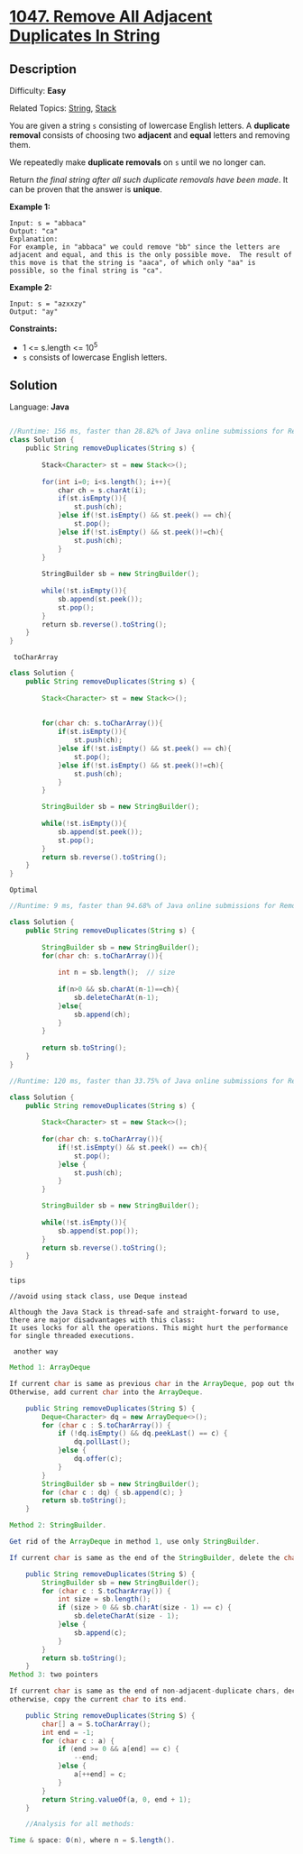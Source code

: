 # [1047\. Remove All Adjacent Duplicates In String](https://leetcode.com/problems/remove-all-adjacent-duplicates-in-string/)

## Description

Difficulty: **Easy**  

Related Topics: [String](https://leetcode.com/tag/string/), [Stack](https://leetcode.com/tag/stack/)


You are given a string `s` consisting of lowercase English letters. A **duplicate removal** consists of choosing two **adjacent** and **equal** letters and removing them.

We repeatedly make **duplicate removals** on `s` until we no longer can.

Return _the final string after all such duplicate removals have been made_. It can be proven that the answer is **unique**.

**Example 1:**

```
Input: s = "abbaca"
Output: "ca"
Explanation: 
For example, in "abbaca" we could remove "bb" since the letters are adjacent and equal, and this is the only possible move.  The result of this move is that the string is "aaca", of which only "aa" is possible, so the final string is "ca".
```

**Example 2:**

```
Input: s = "azxxzy"
Output: "ay"
```

**Constraints:**

*   1 <= s.length <= 10<sup>5</sup>
*   `s` consists of lowercase English letters.


## Solution

Language: **Java**

```java

//Runtime: 156 ms, faster than 28.82% of Java online submissions for Remove All Adjacent Duplicates In String.
class Solution {
    public String removeDuplicates(String s) {
       
        Stack<Character> st = new Stack<>();
        
        for(int i=0; i<s.length(); i++){
            char ch = s.charAt(i);
            if(st.isEmpty()){
                st.push(ch);
            }else if(!st.isEmpty() && st.peek() == ch){
                st.pop();
            }else if(!st.isEmpty() && st.peek()!=ch){
                st.push(ch);
            }
        }
     
        StringBuilder sb = new StringBuilder();
        
        while(!st.isEmpty()){
            sb.append(st.peek());
            st.pop();
        }
        return sb.reverse().toString();
    }
}
```


`` toCharArray`` 

```java
class Solution {
    public String removeDuplicates(String s) {
       
        Stack<Character> st = new Stack<>();
        
        
        for(char ch: s.toCharArray()){
            if(st.isEmpty()){
                st.push(ch);
            }else if(!st.isEmpty() && st.peek() == ch){
                st.pop();
            }else if(!st.isEmpty() && st.peek()!=ch){
                st.push(ch);
            }
        }

        StringBuilder sb = new StringBuilder();
        
        while(!st.isEmpty()){
            sb.append(st.peek());
            st.pop();
        }
        return sb.reverse().toString();
    }
}
```


`` Optimal ``
```Java
//Runtime: 9 ms, faster than 94.68% of Java online submissions for Remove All Adjacent Duplicates In String.

class Solution {
    public String removeDuplicates(String s) {
         
        StringBuilder sb = new StringBuilder();
        for(char ch: s.toCharArray()){
            
            int n = sb.length();  // size
            
            if(n>0 && sb.charAt(n-1)==ch){
                sb.deleteCharAt(n-1);
            }else{
                sb.append(ch);
            }
        }
        
        return sb.toString();
    }
}
```





```java
//Runtime: 120 ms, faster than 33.75% of Java online submissions for Remove All Adjacent Duplicates In String.

class Solution {
    public String removeDuplicates(String s) {
       
        Stack<Character> st = new Stack<>();
        
        for(char ch: s.toCharArray()){
            if(!st.isEmpty() && st.peek() == ch){
                st.pop();
            }else {
                st.push(ch);
            }
        }

        StringBuilder sb = new StringBuilder();
        
        while(!st.isEmpty()){
            sb.append(st.pop());
        }
        return sb.reverse().toString();
    }
}

```




``tips``
```
//avoid using stack class, use Deque instead

Although the Java Stack is thread-safe and straight-forward to use, there are major disadvantages with this class:
It uses locks for all the operations. This might hurt the performance for single threaded executions.
```



`` another way``

```java
Method 1: ArrayDeque

If current char is same as previous char in the ArrayDeque, pop out the previous char;
Otherwise, add current char into the ArrayDeque.

    public String removeDuplicates(String S) {
        Deque<Character> dq = new ArrayDeque<>();
        for (char c : S.toCharArray()) {
            if (!dq.isEmpty() && dq.peekLast() == c) { 
                dq.pollLast();
            }else {
                dq.offer(c);
            }
        }
        StringBuilder sb = new StringBuilder();
        for (char c : dq) { sb.append(c); }
        return sb.toString();
    }

```


```java
Method 2: StringBuilder.

Get rid of the ArrayDeque in method 1, use only StringBuilder.

If current char is same as the end of the StringBuilder, delete the char at end; otherwise, append it at the end.

    public String removeDuplicates(String S) {
        StringBuilder sb = new StringBuilder();
        for (char c : S.toCharArray()) {
            int size = sb.length();
            if (size > 0 && sb.charAt(size - 1) == c) { 
                sb.deleteCharAt(size - 1); 
            }else { 
                sb.append(c); 
            }
        }
        return sb.toString();
    }
Method 3: two pointers

If current char is same as the end of non-adjacent-duplicate chars, decrease the counter end by 1;
otherwise, copy the current char to its end.

    public String removeDuplicates(String S) {
        char[] a = S.toCharArray();
        int end = -1;
        for (char c : a) {
            if (end >= 0 && a[end] == c) { 
                --end; 
            }else { 
                a[++end] = c; 
            }
        }
        return String.valueOf(a, 0, end + 1);
    }

    //Analysis for all methods:

Time & space: O(n), where n = S.length().

```
